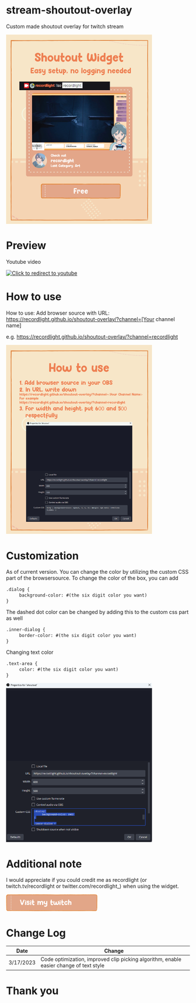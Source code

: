 # stream-shoutout-overlay
Custom made shoutout overlay for twitch stream


<img src="./documentation/image/promotion.jpg" width="400">


# Preview
Youtube video

[![Click to redirect to youtube](https://img.youtube.com/vi/YIm7S8_mzm4/0.jpg)](https://www.youtube.com/watch?v=YIm7S8_mzm4)

# How to use
How to use:
Add browser source with URL: 
https://recordlight.github.io/shoutout-overlay/?channel=[Your channel name]

e.g. https://recordlight.github.io/shoutout-overlay/?channel=recordlight

<img src="./documentation/image/instruction.jpg" width="400">




# Customization
As of current version. You can change the color by utilizing the custom CSS part of the browsersource. To change the color of the box, you can add
```
.dialog {
     background-color: #(the six digit color you want)
}
```

The dashed dot color can be changed by adding this to the custom css part as well
```
.inner-dialog {
     border-color: #(the six digit color you want)
}
```

Changing text color 
```
.text-area {
     color: #(the six digit color you want)
}
```


<img src="./documentation/image/customization.png" width="400">

# Additional note
I would appreciate if you could credit me as recordlight (or twitch.tv/recordlight or twitter.com/recordlight_) when using the widget.

<a href="https://twitch.tv/recordlight" alt="my twitch channel"><img src="./documentation/image/visittwitch.png" width="250"></a>

# Change Log
| Date  | Change |
| ------------- | ------------- |
| 3/17/2023  | Code optimization, improved clip picking algorithm, enable easier change of text style  |

# Thank you